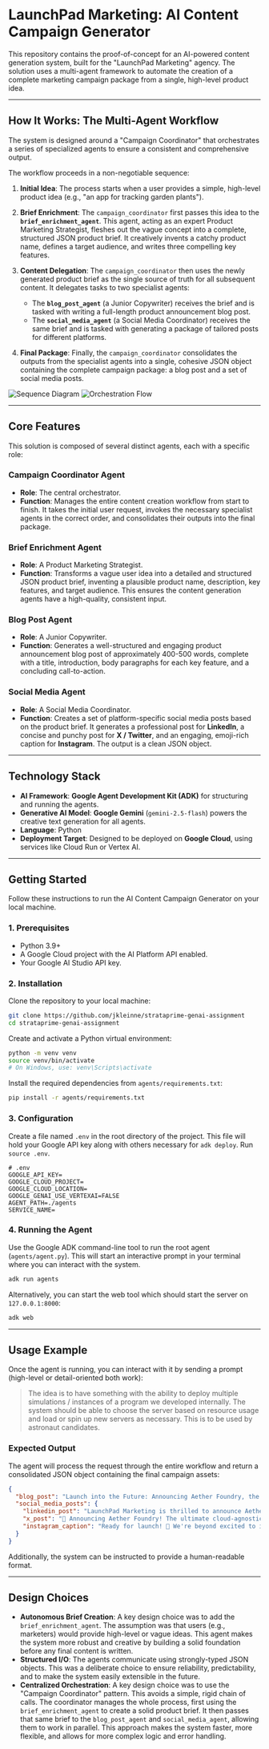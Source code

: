 # LaunchPad Marketing: AI Content Campaign Generator

This repository contains the proof-of-concept for an AI-powered content generation system, built for the "LaunchPad Marketing" agency. The solution uses a multi-agent framework to automate the creation of a complete marketing campaign package from a single, high-level product idea.

---

## How It Works: The Multi-Agent Workflow

The system is designed around a "Campaign Coordinator" that orchestrates a series of specialized agents to ensure a consistent and comprehensive output.

The workflow proceeds in a non-negotiable sequence:

1.  **Initial Idea**: The process starts when a user provides a simple, high-level product idea (e.g., "an app for tracking garden plants").

2.  **Brief Enrichment**: The `campaign_coordinator` first passes this idea to the **`brief_enrichment_agent`**. This agent, acting as an expert Product Marketing Strategist, fleshes out the vague concept into a complete, structured JSON product brief. It creatively invents a catchy product name, defines a target audience, and writes three compelling key features.

3.  **Content Delegation**: The `campaign_coordinator` then uses the newly generated product brief as the single source of truth for all subsequent content. It delegates tasks to two specialist agents:
    * The **`blog_post_agent`** (a Junior Copywriter) receives the brief and is tasked with writing a full-length product announcement blog post.
    * The **`social_media_agent`** (a Social Media Coordinator) receives the same brief and is tasked with generating a package of tailored posts for different platforms.

4.  **Final Package**: Finally, the `campaign_coordinator` consolidates the outputs from the specialist agents into a single, cohesive JSON object containing the complete campaign package: a blog post and a set of social media posts.

![Sequence Diagram](sequence-diagram.png)
![Orchestration Flow](orchestration-flow.png)

---

## Core Features

This solution is composed of several distinct agents, each with a specific role:

### **Campaign Coordinator Agent**

* **Role**: The central orchestrator.
* **Function**: Manages the entire content creation workflow from start to finish. It takes the initial user request, invokes the necessary specialist agents in the correct order, and consolidates their outputs into the final package.

### **Brief Enrichment Agent**

* **Role**: A Product Marketing Strategist.
* **Function**: Transforms a vague user idea into a detailed and structured JSON product brief, inventing a plausible product name, description, key features, and target audience. This ensures the content generation agents have a high-quality, consistent input.

### **Blog Post Agent**

* **Role**: A Junior Copywriter.
* **Function**: Generates a well-structured and engaging product announcement blog post of approximately 400-500 words, complete with a title, introduction, body paragraphs for each key feature, and a concluding call-to-action.

### **Social Media Agent**

* **Role**: A Social Media Coordinator.
* **Function**: Creates a set of platform-specific social media posts based on the product brief. It generates a professional post for **LinkedIn**, a concise and punchy post for **X / Twitter**, and an engaging, emoji-rich caption for **Instagram**. The output is a clean JSON object.

---

## Technology Stack

* **AI Framework**: **Google Agent Development Kit (ADK)** for structuring and running the agents.
* **Generative AI Model**: **Google Gemini** (`gemini-2.5-flash`) powers the creative text generation for all agents.
* **Language**: Python
* **Deployment Target**: Designed to be deployed on **Google Cloud**, using services like Cloud Run or Vertex AI.

---

## Getting Started

Follow these instructions to run the AI Content Campaign Generator on your local machine.

### **1. Prerequisites**

* Python 3.9+
* A Google Cloud project with the AI Platform API enabled.
* Your Google AI Studio API key.

### **2. Installation**

Clone the repository to your local machine:

```bash
git clone https://github.com/jkleinne/strataprime-genai-assignment
cd strataprime-genai-assignment
```

Create and activate a Python virtual environment:

```bash
python -m venv venv
source venv/bin/activate
# On Windows, use: venv\Scripts\activate
```

Install the required dependencies from `agents/requirements.txt`:

```bash
pip install -r agents/requirements.txt
```

### **3. Configuration**

Create a file named `.env` in the root directory of the project. This file will hold your Google API key along with others necessary for `adk deploy`. Run `source .env`.

```
# .env
GOOGLE_API_KEY=
GOOGLE_CLOUD_PROJECT=
GOOGLE_CLOUD_LOCATION=
GOOGLE_GENAI_USE_VERTEXAI=FALSE
AGENT_PATH=./agents
SERVICE_NAME=
```

### **4. Running the Agent**

Use the Google ADK command-line tool to run the root agent (`agents/agent.py`). This will start an interactive prompt in your terminal where you can interact with the system.

```bash
adk run agents
```

Alternatively, you can start the web tool which should start the server on `127.0.0.1:8000`:

```bash
adk web
```

---

## Usage Example

Once the agent is running, you can interact with it by sending a prompt (high-level or detail-oriented both work):


> The idea is to have something with the ability to deploy multiple simulations / instances of a program we developed internally. The system should be able to choose the server based on resource usage and load or spin up new servers as necessary. This is to be used by astronaut candidates.


### **Expected Output**

The agent will process the request through the entire workflow and return a consolidated JSON object containing the final campaign assets:

```json
{
  "blog_post": "Launch into the Future: Announcing Aether Foundry, the Ultimate Simulation Platform for Astronaut Training!\n\nAre you tired of grappling with complex setup times, resource bottlenecks, or unreliable performance when preparing your elite astronaut candidates for the unforgiving cosmos? The future of space exploration demands training as boundless as space itself. That’s why we’re thrilled to unveil **Aether Foundry**, a revolutionary cloud-agnostic simulation platform designed to transform how space agencies and aerospace companies prepare their future pioneers. Aether Foundry delivers instantly scalable, high-fidelity training environments, autonomously optimizing resource allocation for peak performance, every single time.\n\nFirst up, say goodbye to frustrating wait times with **Dynamic Instance Provisioning**. Imagine needing a dedicated training environment for a single candidate practicing a complex spacewalk, or for a team rehearsing an orbital rendezvous. Aether Foundry lets you instantly spin up and tear down multiple, isolated simulation instances. This means each astronaut candidate or team gets their own pristine, high-performance training ground, completely free from the distractions and limitations of shared resources. No more queuing, no more setup headaches – just pure, unadulterated training when and where you need it, ensuring every moment counts.\n\nNext, we're bringing unparalleled stability with **Intelligent Resource Balancing (IRB)**. High-fidelity simulations demand immense computational power, and a sudden lag can ruin a critical training moment. IRB is Aether Foundry's brain, constantly monitoring server load and resource availability (CPU, GPU, RAM) across your entire infrastructure. It intelligently distributes simulation instances or even provisions new server capacity on-demand, all autonomously. This ensures your simulations run smoothly, guaranteeing uninterrupted, lag-free training even during peak usage. Your focus stays on the mission, not on technical glitches, providing the reliable foundation your critical training deserves.\n\nFinally, for team-based missions and comprehensive analysis, **Collaborative Scenario Replication** is a game-changer. Whether you need multiple candidates tackling the exact same emergency procedure in parallel or working together in a synchronized environment, Aether Foundry makes it seamless. This feature allows for the synchronized or parallel deployment of identical training scenarios for multiple candidates or teams, fostering powerful collaborative exercises. It also enables precise comparative performance analysis and highly effective post-simulation debriefings, all built on shared, reproducible data sets. Prepare your teams not just as individuals, but as cohesive units ready for any challenge the cosmos throws at them.\n\nAether Foundry isn't just a platform; it's your launchpad to unparalleled training excellence. By eliminating common hurdles and optimizing performance, it empowers space agencies and aerospace companies to prepare their future astronauts with unprecedented efficiency and fidelity. Ready to elevate your training programs? Visit our website or contact us today for a personalized demo and discover how Aether Foundry can transform your mission preparation!",
  "social_media_posts": {
    "linkedin_post": "LaunchPad Marketing is thrilled to announce Aether Foundry, our revolutionary cloud-agnostic simulation platform designed for the future of astronaut training. \n\nAether Foundry provides space agencies, private aerospace companies, and advanced research institutions with instantly scalable, high-fidelity training environments. Say goodbye to lag and setup delays, and hello to peak performance for your candidates.\n\nKey features include:\n🚀 Dynamic Instance Provisioning: Instantly create dedicated, high-performance simulation environments.\n🧠 Intelligent Resource Balancing (IRB): Guarantees uninterrupted, lag-free training by autonomously optimizing resources.\n🤝 Collaborative Scenario Replication: Facilitates synchronized training, comparative analysis, and reproducible debriefs.\n\nEmpower your astronaut candidates with the most advanced, reliable, and high-performance virtual environments available. Learn more about how Aether Foundry can transform your mission simulations.\n\n#AetherFoundry #SpaceTraining #Astronauts #SimulationPlatform #AerospaceInnovation #CloudAgnostic #MissionReadiness",
    "x_post": "🚀 Announcing Aether Foundry! The ultimate cloud-agnostic simulation platform for astronaut training. Instantly scalable, high-fidelity environments with intelligent resource optimization. Get peak performance, zero lag. #AetherFoundry #SpaceTech #AstronautTraining #Simulation #FutureIsNow #Aerospace",
    "instagram_caption": "Ready for launch! 🚀 We're beyond excited to introduce Aether Foundry, the groundbreaking simulation platform powering the next generation of astronaut training. Imagine instantly spinning up high-fidelity, lag-free training environments, perfectly optimized for your mission!\n\nWhether it's solo drills or collaborative team scenarios, Aether Foundry ensures every candidate gets the ultimate performance without limits. 💫\n\nTag a future astronaut who needs this! 👇\n\n#AetherFoundry #SpaceXperience #AstronautLife #FutureOfSpace #SimulationTech #TrainingGoals #Innovation #GetReadyForLaunch"
  }
}
```
Additionally, the system can be instructed to provide a human-readable format.

---

## Design Choices

* **Autonomous Brief Creation**: A key design choice was to add the `brief_enrichment_agent`. The assumption was that users (e.g., marketers) would provide high-level or vague ideas. This agent makes the system more robust and creative by building a solid foundation before any final content is written.
* **Structured I/O**: The agents communicate using strongly-typed JSON objects. This was a deliberate choice to ensure reliability, predictability, and to make the system easily extensible in the future.
* **Centralized Orchestration**: A key design choice was to use the "Campaign Coordinator" pattern. This avoids a simple, rigid chain of calls. The coordinator manages the whole process, first using the `brief_enrichment_agent` to create a solid product brief. It then passes that same brief to the `blog_post_agent` and `social_media_agent`, allowing them to work in parallel. This approach makes the system faster, more flexible, and allows for more complex logic and error handling.
